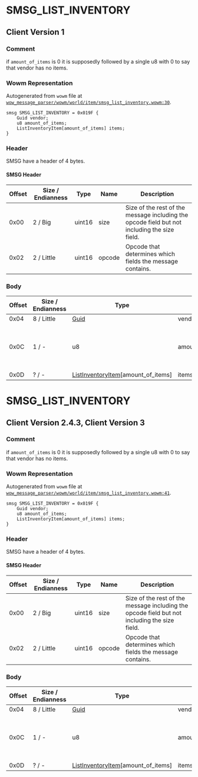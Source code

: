 # SMSG_LIST_INVENTORY

## Client Version 1

### Comment

if `amount_of_items` is 0 it is supposedly followed by a single u8 with 0 to say that vendor has no items.

### Wowm Representation

Autogenerated from `wowm` file at [`wow_message_parser/wowm/world/item/smsg_list_inventory.wowm:30`](https://github.com/gtker/wow_messages/tree/main/wow_message_parser/wowm/world/item/smsg_list_inventory.wowm#L30).
```rust,ignore
smsg SMSG_LIST_INVENTORY = 0x019F {
    Guid vendor;
    u8 amount_of_items;
    ListInventoryItem[amount_of_items] items;
}
```
### Header

SMSG have a header of 4 bytes.

#### SMSG Header

| Offset | Size / Endianness | Type   | Name   | Description |
| ------ | ----------------- | ------ | ------ | ----------- |
| 0x00   | 2 / Big           | uint16 | size   | Size of the rest of the message including the opcode field but not including the size field.|
| 0x02   | 2 / Little        | uint16 | opcode | Opcode that determines which fields the message contains.|

### Body

| Offset | Size / Endianness | Type | Name | Description | Comment |
| ------ | ----------------- | ---- | ---- | ----------- | ------- |
| 0x04 | 8 / Little | [Guid](../spec/packed-guid.md) | vendor |  |  |
| 0x0C | 1 / - | u8 | amount_of_items |  | cmangos: 0 displays Vendor has no inventory |
| 0x0D | ? / - | [ListInventoryItem](listinventoryitem.md)[amount_of_items] | items |  |  |

# SMSG_LIST_INVENTORY

## Client Version 2.4.3, Client Version 3

### Comment

if `amount_of_items` is 0 it is supposedly followed by a single u8 with 0 to say that vendor has no items.

### Wowm Representation

Autogenerated from `wowm` file at [`wow_message_parser/wowm/world/item/smsg_list_inventory.wowm:41`](https://github.com/gtker/wow_messages/tree/main/wow_message_parser/wowm/world/item/smsg_list_inventory.wowm#L41).
```rust,ignore
smsg SMSG_LIST_INVENTORY = 0x019F {
    Guid vendor;
    u8 amount_of_items;
    ListInventoryItem[amount_of_items] items;
}
```
### Header

SMSG have a header of 4 bytes.

#### SMSG Header

| Offset | Size / Endianness | Type   | Name   | Description |
| ------ | ----------------- | ------ | ------ | ----------- |
| 0x00   | 2 / Big           | uint16 | size   | Size of the rest of the message including the opcode field but not including the size field.|
| 0x02   | 2 / Little        | uint16 | opcode | Opcode that determines which fields the message contains.|

### Body

| Offset | Size / Endianness | Type | Name | Description | Comment |
| ------ | ----------------- | ---- | ---- | ----------- | ------- |
| 0x04 | 8 / Little | [Guid](../spec/packed-guid.md) | vendor |  |  |
| 0x0C | 1 / - | u8 | amount_of_items |  | cmangos: 0 displays Vendor has no inventory |
| 0x0D | ? / - | [ListInventoryItem](listinventoryitem.md)[amount_of_items] | items |  |  |

